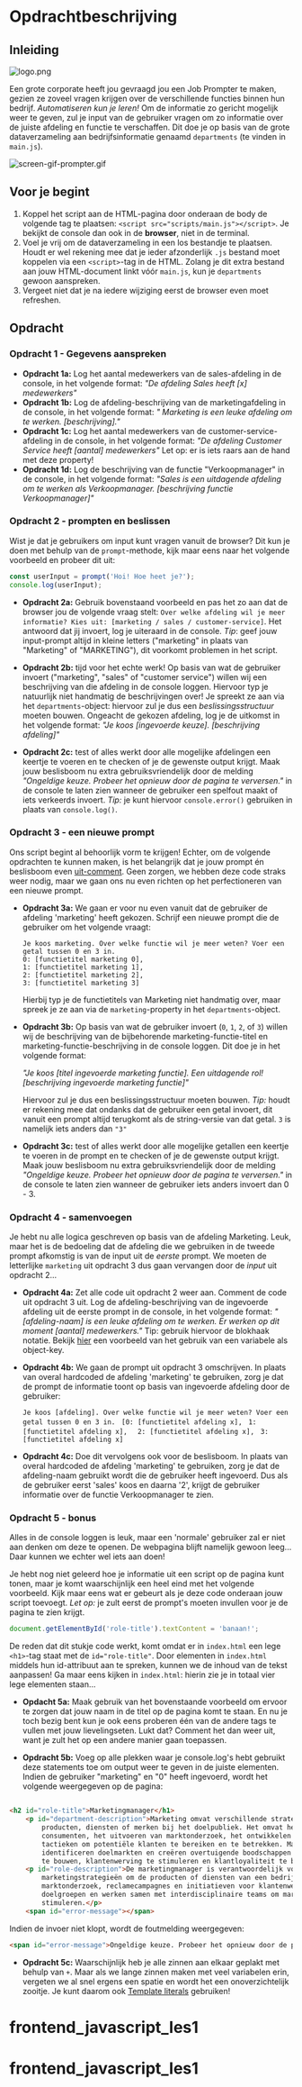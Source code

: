# Opdrachtbeschrijving

## Inleiding

![logo.png](assets/logo.png)

Een grote corporate heeft jou gevraagd jou een Job Prompter te maken, gezien ze zoveel vragen krijgen over de verschillende
functies binnen hun bedrijf. _Automatiseren kun je leren!_ Om de informatie zo gericht mogelijk weer te geven, zul je
input van de gebruiker vragen om zo informatie over de juiste afdeling en functie te verschaffen. Dit doe je op basis
van de grote dataverzameling aan bedrijfsinformatie genaamd `departments` (te vinden in `main.js`).

![screen-gif-prompter.gif](assets/screen-gif-prompter.gif)

## Voor je begint

1. Koppel het script aan de HTML-pagina door onderaan de body de volgende tag te
   plaatsen: `<script src="scripts/main.js"></script>`. Je bekijkt de console dan ook in de **browser**, niet in de terminal.
2. Voel je vrij om de dataverzameling in een los bestandje te plaatsen. Houdt er wel rekening mee dat je ieder
   afzonderlijk `.js` bestand moet koppelen via een `<script>`-tag in de HTML. Zolang je dit extra bestand aan jouw
   HTML-document linkt vóór `main.js`, kun je `departments` gewoon aanspreken.
3. Vergeet niet dat je na iedere wijziging eerst de browser even moet refreshen.

## Opdracht

### Opdracht 1 - Gegevens aanspreken

* **Opdracht 1a:** Log het aantal medewerkers van de sales-afdeling in de console, in het volgende format: *"De afdeling
  Sales heeft [x] medewerkers"*
* **Opdracht 1b:** Log de afdeling-beschrijving van de marketingafdeling in de console, in het volgende format: *"
  Marketing is een leuke afdeling om te werken. [beschrijving]."*
* **Opdracht 1c:** Log het aantal medewerkers van de customer-service-afdeling in de console, in het volgende format: *"De afdeling Customer Service heeft [aantal] medewerkers"* Let op: er is iets raars aan de hand met deze property!
* **Opdracht 1d:** Log de beschrijving van de functie "Verkoopmanager" in de console, in het volgende format: *"Sales is
  een uitdagende afdeling om te werken als Verkoopmanager. [beschrijving functie Verkoopmanager]"*

### Opdracht 2 - prompten en beslissen

Wist je dat je gebruikers om input kunt vragen vanuit de browser? Dit kun je doen met behulp van de `prompt`-methode,
kijk maar eens naar het volgende voorbeeld en probeer dit uit:

```javascript
const userInput = prompt('Hoi! Hoe heet je?');
console.log(userInput);
```

* **Opdracht 2a:** Gebruik bovenstaand voorbeeld en pas het zo aan dat de browser jou de volgende vraag
  stelt: `Over welke afdeling wil je meer informatie? Kies uit: [marketing / sales / customer-service]`. Het antwoord
  dat jij invoert, log je uiteraard in de console. *Tip*: geef jouw input-prompt altijd in kleine letters ("marketing"
  in plaats van "Marketing" of "MARKETING"), dit voorkomt problemen in het script.

* **Opdracht 2b:** tijd voor het echte werk! Op basis van wat de gebruiker invoert ("marketing", "sales" of "customer
  service") willen wij een beschrijving van die afdeling in de console loggen. Hiervoor typ je natuurlijk niet handmatig de beschrijvingen over! Je spreekt ze aan via het `departments`-object: hiervoor zul je dus een *beslissingsstructuur* moeten bouwen. Ongeacht de gekozen afdeling, log je de uitkomst in het volgende format: 
  *"Je koos [ingevoerde keuze]. [beschrijving afdeling]"*
  
* **Opdracht 2c:** test of alles werkt door alle mogelijke afdelingen een keertje te voeren en te checken of je de
  gewenste output krijgt. Maak jouw beslisboom nu extra gebruiksvriendelijk door de melding *"Ongeldige keuze. Probeer
  het opnieuw door de pagina te verversen."* in de console te laten zien wanneer de gebruiker een spelfout maakt of iets
  verkeerds invoert. *Tip:* je kunt hiervoor `console.error()` gebruiken in plaats van `console.log()`.

### Opdracht 3 - een nieuwe prompt

Ons script begint al behoorlijk vorm te krijgen! Echter, om de volgende opdrachten te kunnen maken, is het belangrijk
dat je jouw prompt én beslisboom even [uit-comment](https://nl.wikipedia.org/wiki/Uitcommentari%C3%ABren). Geen zorgen,
we hebben deze code straks weer nodig, maar we gaan ons nu even richten op het perfectioneren van een nieuwe prompt.

* **Opdracht 3a:** We gaan er voor nu even vanuit dat de gebruiker de afdeling 'marketing' heeft gekozen. Schrijf een
  nieuwe prompt die de gebruiker om het volgende vraagt:

  ```shell
  Je koos marketing. Over welke functie wil je meer weten? Voer een getal tussen 0 en 3 in.
  0: [functietitel marketing 0],
  1: [functietitel marketing 1],
  2: [functietitel marketing 2],
  3: [functietitel marketing 3]
  ```

  Hierbij typ je de functietitels van Marketing niet handmatig over, maar spreek je ze aan via de `marketing`-property in het `departments`-object.

* **Opdracht 3b:** Op basis van wat de gebruiker invoert (`0`, `1`, `2`, of `3`) willen wij de beschrijving van de bijbehorende
  marketing-functie-titel en marketing-functie-beschrijving in de console loggen. Dit doe je in het volgende format:
 
  *"Je koos [titel ingevoerde marketing functie]. Een uitdagende rol! [beschrijving ingevoerde marketing functie]"*

  Hiervoor zul je dus een beslissingsstructuur moeten bouwen. *Tip:* houdt er rekening mee dat ondanks dat de gebruiker een getal invoert, dit vanuit een prompt altijd terugkomt als de string-versie van dat getal. `3` is namelijk iets anders dan `"3"`

* **Opdracht 3c:** test of alles werkt door alle mogelijke getallen een keertje te voeren in de prompt en te checken of
  je de gewenste output krijgt. Maak jouw beslisboom nu extra gebruiksvriendelijk door de melding *"Ongeldige keuze.
  Probeer het opnieuw door de pagina te verversen."* in de console te laten zien wanneer de gebruiker iets anders
  invoert dan 0 - 3.

### Opdracht 4 - samenvoegen

Je hebt nu alle logica geschreven op basis van de afdeling Marketing. Leuk, maar het is de bedoeling dat de afdeling die
we gebruiken in de tweede prompt afkomstig is van de input uit de *eerste* prompt. We moeten de letterlijke `marketing`
uit opdracht 3 dus gaan vervangen door de *input* uit opdracht 2...

* **Opdracht 4a:** Zet alle code uit opdracht 2 weer aan. Comment de code uit opdracht 3 uit. Log de
  afdeling-beschrijving van de ingevoerde afdeling uit de eerste prompt in de console, in het volgende format:
  *"[afdeling-naam] is een leuke afdeling om te werken. Er werken op dit moment [aantal] medewerkers."*
  Tip: gebruik hiervoor de blokhaak notatie.
  Bekijk [hier](https://bobbyhadz.com/blog/javascript-get-object-value-by-variable-key) een voorbeeld van het gebruik
  van een variabele als object-key.

* **Opdracht 4b:** We gaan de prompt uit opdracht 3 omschrijven. In plaats van overal hardcoded de afdeling 'marketing'
  te gebruiken, zorg je dat de prompt de informatie toont op basis van ingevoerde afdeling door de gebruiker:

  `Je koos [afdeling]. Over welke functie wil je meer weten? Voer een getal tussen 0 en 3 in. `
  `[0: [functietitel afdeling x], `
  `1: [functietitel afdeling x],  `
  `2: [functietitel afdeling x], `
  `3: [functietitel afdeling x]`

* **Opdracht 4c:** Doe dit vervolgens ook voor de beslisboom. In plaats van overal hardcoded de afdeling 'marketing' te gebruiken, zorg je dat de afdeling-naam gebruikt wordt die de gebruiker heeft ingevoerd. Dus als de gebruiker eerst 'sales' koos en daarna '2', krijgt de gebruiker informatie over de functie Verkoopmanager te zien.


### Opdracht 5 - bonus

Alles in de console loggen is leuk, maar een 'normale' gebruiker zal er niet aan denken om deze te openen. De webpagina
blijft namelijk gewoon leeg... Daar kunnen we echter wel iets aan doen!

Je hebt nog niet geleerd hoe je informatie uit een script op de pagina kunt tonen, maar je komt waarschijnlijk een heel
eind met het volgende voorbeeld. Kijk maar eens wat er gebeurt als je deze code onderaan jouw script toevoegt. *Let op:*
je zult eerst de prompt's moeten invullen voor je de pagina te zien krijgt.

```javascript
document.getElementById('role-title').textContent = 'banaan!';
```

De reden dat dit stukje code werkt, komt omdat er in `index.html` een lege `<h1>`-tag staat met de `id="role-title"`.
Door elementen in `index.html` middels hun id-attribuut aan te spreken, kunnen we de inhoud van de tekst aanpassen! Ga
maar eens kijken in `index.html`: hierin zie je in totaal vier lege elementen staan...

* **Opdacht 5a:** Maak gebruik van het bovenstaande voorbeeld om ervoor te zorgen dat jouw naam in de titel op de pagina
  komt te staan. En nu je toch bezig bent kun je ook eens proberen één van de andere tags te vullen met jouw
  lievelingseten. Lukt dat? Comment het dan weer uit, want je zult het op een andere manier gaan toepassen.

* **Opdracht 5b:** Voeg op alle plekken waar je console.log's hebt gebruikt deze statements toe om output weer te geven in de juiste elementen. Indien de gebruiker "marketing" en "0" heeft ingevoerd, wordt het volgende weergegeven op de pagina:

```html

<h2 id="role-title">Marketingmanager</h1>
    <p id="department-description">Marketing omvat verschillende strategieën en activiteiten gericht op het promoten van
        producten, diensten of merken bij het doelpubliek. Het omvat het begrijpen van de behoeften en voorkeuren van
        consumenten, het uitvoeren van marktonderzoek, het ontwikkelen van marketingplannen en het implementeren van
        tactieken om potentiële klanten te bereiken en te betrekken. Marketingprofessionals analyseren markttrends,
        identificeren doelmarkten en creëren overtuigende boodschappen en communicatiestrategieën om merkbekendheid op
        te bouwen, klantenwerving te stimuleren en klantloyaliteit te bevorderen.</p>
    <p id="role-description">De marketingmanager is verantwoordelijk voor het ontwikkelen en implementeren van
        marketingstrategieën om de producten of diensten van een bedrijf te promoten. Ze houden toezicht op
        marktonderzoek, reclamecampagnes en initiatieven voor klantenwerving. Ze analyseren markttrends, identificeren
        doelgroepen en werken samen met interdisciplinaire teams om marketingdoelen te bereiken en bedrijfsgroei te
        stimuleren.</p>
    <span id="error-message"></span>
```

Indien de invoer niet klopt, wordt de foutmelding weergegeven:

```html
<span id="error-message">Ongeldige keuze. Probeer het opnieuw door de pagina te verversen.</span>
```

* **Opdracht 5c:** Waarschijnlijk heb je alle zinnen aan elkaar geplakt met behulp van `+`. Maar als we lange zinnen
  maken met veel variabelen erin, vergeten we al snel ergens een spatie en wordt het een onoverzichtelijk zooitje. Je
  kunt daarom
  ook [Template literals](https://www.digitalocean.com/community/tutorials/understanding-template-literals-in-javascript#expression-interpolation)
  gebruiken!
# frontend_javascript_les1
# frontend_javascript_les1
